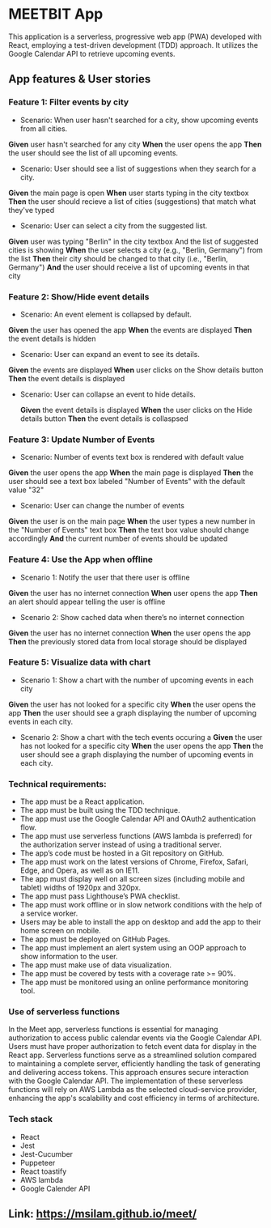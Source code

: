 # MEETBIT App
 This application is a serverless, progressive web app (PWA) developed with React, employing a test-driven development (TDD) approach. It utilizes the Google Calendar API to retrieve upcoming events.

## App features & User stories
### Feature 1: Filter events by city
- Scenario: When user hasn't searched for a city, show upcoming events from all cities.

**Given** user hasn't searched for any city
**When** the user opens the app
**Then** the user should see the list of all upcoming events.

- Scenario: User should see a list of suggestions when they search for a city.

**Given** the main page is open
**When** user starts typing in the city textbox
**Then** the user should recieve a list of cities (suggestions) that match what they've typed

- Scenario: User can select a city from the suggested list.

**Given** user was typing "Berlin" in the city textbox
        And the list of suggested cities is showing
**When** the user selects a city (e.g., "Berlin, Germany") from the list
**Then** their city should be changed to that city (i.e., "Berlin, Germany")
**And** the user should receive a list of upcoming events in that city
### Feature 2: Show/Hide event details
- Scenario: An event element is collapsed by default.

**Given** the user has opened the app
**When** the events are displayed
**Then** the event details is hidden

- Scenario: User can expand an event to see its details.

**Given** the events are displayed
**When** user clicks on the Show details button
**Then** the event details is displayed

- Scenario: User can collapse an event to hide details.

    **Given** the event details is displayed
    **When** the user clicks on the Hide details button
    **Then** the event details is collaspsed
### Feature 3: Update Number of Events
- Scenario: Number of events text box is rendered with default value

**Given** the user opens the app
**When** the main page is displayed
**Then** the user should see a text box labeled "Number of Events" with the default value "32"

- Scenario: User can change the number of events

**Given** the user is on the main page
**When** the user types a new number in the "Number of Events" text box
**Then** the text box value should change accordingly 
**And** the current number of events should be updated

### Feature 4: Use the App when offline


- Scenario 1: Notify the user that there user is offline

**Given** the user has no internet connection 
**When** user opens the app 
**Then** an alert should appear telling the user is offline
- Scenario 2: Show cached data when there’s no internet connection

**Given** the user has no internet connection 
**When** the user opens the app 
**Then** the previously stored data from local storage should be displayed

### Feature 5: Visualize data with chart

- Scenario 1: Show a chart with the number of upcoming events in each city

**Given** the user has not looked for a specific city 
**When** the user opens the app 
**Then** the user should see a graph displaying the number of upcoming events in each city.

- Scenario 2: Show a chart with the tech events occuring a
**Given** the user has not looked for a specific city 
**When** the user opens the app 
**Then** the user should see a graph displaying the number of upcoming events in each city.

### Technical requirements:
- The app must be a React application.
- The app must be built using the TDD technique.
- The app must use the Google Calendar API and OAuth2 authentication flow.
- The app must use serverless functions (AWS lambda is preferred) for the authorization server instead of using a traditional server.
- The app’s code must be hosted in a Git repository on GitHub.
- The app must work on the latest versions of Chrome, Firefox, Safari, Edge, and Opera, as well as on IE11.
- The app must display well on all screen sizes (including mobile and tablet) widths of 1920px and 320px.
- The app must pass Lighthouse’s PWA checklist.
- The app must work offline or in slow network conditions with the help of a service worker.
- Users may be able to install the app on desktop and add the app to their home screen on mobile.
- The app must be deployed on GitHub Pages.
- The app must implement an alert system using an OOP approach to show information to the user.
- The app must make use of data visualization.
- The app must be covered by tests with a coverage rate >= 90%.
- The app must be monitored using an online performance monitoring tool.

### Use of serverless functions
In the Meet app, serverless functions is essential for managing authorization to access public calendar events via the Google Calendar API. Users must have proper authorization to fetch event data for display in the React app. Serverless functions serve as a streamlined solution compared to maintaining a complete server, efficiently handling the task of generating and delivering access tokens. This approach ensures secure interaction with the Google Calendar API. The implementation of these serverless functions will rely on AWS Lambda as the selected cloud-service provider, enhancing the app's scalability and cost efficiency in terms of architecture.

### Tech stack
- React
- Jest
- Jest-Cucumber
- Puppeteer
- React toastify
- AWS lambda
- Google Calender API

## Link: https://msilam.github.io/meet/
